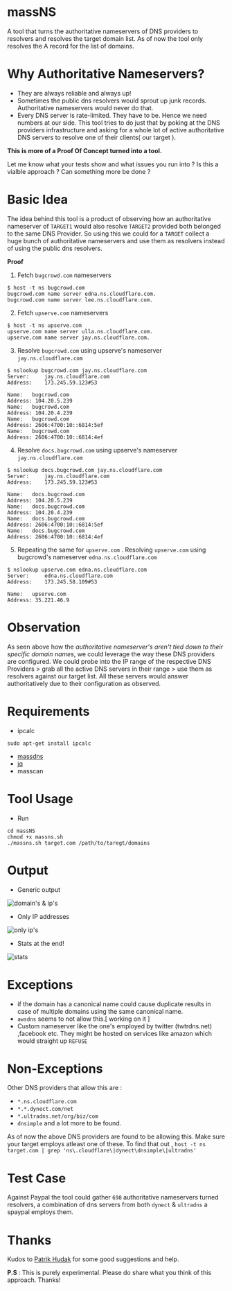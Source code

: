 
# massNS
A tool that turns the authoritative nameservers of DNS providers to resolvers and resolves the target domain list. As of now the tool only resolves the A record for the list of domains.

# Why Authoritative Nameservers?

- They are always reliable and always up!
- Sometimes the public dns resolvers would sprout up junk records. Authoritative nameservers would never do that.
- Every DNS server is rate-limited. They have to be. Hence we need numbers at our side. This tool tries to do just that by poking at the DNS providers infrastructure and asking for a whole lot of active authoritative DNS servers to resolve one of their clients( our target ).

**This is more of a Proof Of Concept turned into a tool.**

Let me know what your tests show and what issues you run into ? Is this a vialble approach ? Can something more be done ?

# Basic Idea

The idea behind this tool is a product of observing how an authoritative nameserver of `TARGET1` would also resolve `TARGET2` provided both belonged to the same DNS Provider. So using this we could for a `TARGET` collect a huge bunch of authoritative nameservers and use them as resolvers instead of using the public dns resolvers.

**Proof**

1. Fetch `bugcrowd.com` nameservers 

```
$ host -t ns bugcrowd.com
bugcrowd.com name server edna.ns.cloudflare.com.
bugcrowd.com name server lee.ns.cloudflare.com.
```
2. Fetch `upserve.com` nameservers 

```
$ host -t ns upserve.com
upserve.com name server ulla.ns.cloudflare.com.
upserve.com name server jay.ns.cloudflare.com.
```
3. Resolve `bugcrowd.com` using upserve's nameserver `jay.ns.cloudflare.com`

```
$ nslookup bugcrowd.com jay.ns.cloudflare.com
Server:		jay.ns.cloudflare.com
Address:	173.245.59.123#53

Name:	bugcrowd.com
Address: 104.20.5.239
Name:	bugcrowd.com
Address: 104.20.4.239
Name:	bugcrowd.com
Address: 2606:4700:10::6814:5ef
Name:	bugcrowd.com
Address: 2606:4700:10::6814:4ef
```
4. Resolve `docs.bugcrowd.com` using upserve's nameserver `jay.ns.cloudflare.com`

```
$ nslookup docs.bugcrowd.com jay.ns.cloudflare.com
Server:		jay.ns.cloudflare.com
Address:	173.245.59.123#53

Name:	docs.bugcrowd.com
Address: 104.20.5.239
Name:	docs.bugcrowd.com
Address: 104.20.4.239
Name:	docs.bugcrowd.com
Address: 2606:4700:10::6814:5ef
Name:	docs.bugcrowd.com
Address: 2606:4700:10::6814:4ef
```
5. Repeating the same for `upserve.com` . Resolving `upserve.com` using bugcrowd's nameserver `edna.ns.cloudflare.com`

```
$ nslookup upserve.com edna.ns.cloudflare.com
Server:		edna.ns.cloudflare.com
Address:	173.245.58.109#53

Name:	upserve.com
Address: 35.221.46.9
```

# Observation

As seen above how the *authoritative nameserver's aren't tied down to their specific domain names*, we could leverage the way these DNS providers are configured. We could probe into the IP range of the respective DNS Providers > grab all the active DNS servers in their range > use them as resolvers against our target list. All these servers would answer authoritatively due to their configuration as observed.

# Requirements 

- ipcalc

```
sudo apt-get install ipcalc
```
- [massdns](https://github.com/blechschmidt/massdns)
- [jq](https://stedolan.github.io/jq/download/)
- masscan

# Tool Usage

- Run 

```
cd massNS
chmod +x massns.sh
./massns.sh target.com /path/to/taregt/domains
```

# Output

- Generic output

![domain's & ip's ](https://github.com/Abss0x7tbh/massNS/blob/master/op1.png)

- Only IP addresses

![only ip's](https://github.com/Abss0x7tbh/massNS/blob/master/op2.png)

- Stats at the end!

![stats](https://github.com/Abss0x7tbh/massNS/blob/master/op.png)

# Exceptions

- if the domain has a canonical name could cause duplicate results in case of multiple domains using the same canonical name.
- `awsdns` seems to not allow this.[ working on it ] 
- Custom nameserver like the one's employed by twitter (twtrdns.net) ,facebook etc. They might be hosted on services like amazon which would straight up `REFUSE`

# Non-Exceptions
Other DNS providers that allow this are :

- `*.ns.cloudflare.com` 
- `*.*.dynect.com/net` 
- `*.ultradns.net/org/biz/com`
- `dnsimple`
and a lot more to be found.

As of now the above DNS providers are found to be allowing this. Make sure your target employs atleast one of these. To find that out , 
`host -t ns target.com | grep 'ns\.cloudflare\|dynect\dnsimple\|ultradns'`


# Test Case

Against Paypal the tool could gather `698` authoritative nameservers turned resolvers, a combination of dns servers from both `dynect` & `ultradns` a spaypal employs them.

# Thanks

Kudos to [Patrik Hudak](https://twitter.com/0xpatrik) for some good suggestions and help.


**P.S** : This is purely experimental. Please do share what you think of this approach. Thanks!
